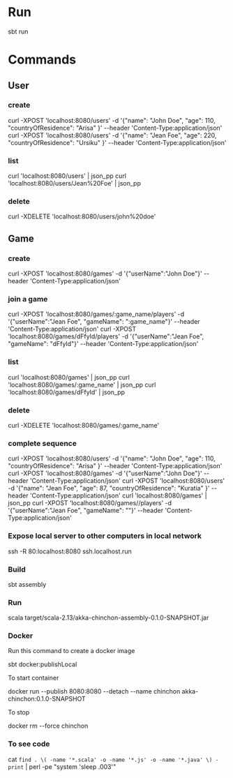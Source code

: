 # Run

sbt run

# Commands

## User

### create
curl -XPOST 'localhost:8080/users' -d '{"name": "John Doe", "age": 110, "countryOfResidence": "Arisa" }' --header 'Content-Type:application/json'
curl -XPOST 'localhost:8080/users' -d '{"name": "Jean Foe", "age": 220, "countryOfResidence": "Ursiku" }' --header 'Content-Type:application/json'

### list
curl 'localhost:8080/users' | json_pp
curl 'localhost:8080/users/Jean%20Foe' | json_pp

### delete
curl -XDELETE 'localhost:8080/users/john%20doe'

## Game

### create
curl -XPOST 'localhost:8080/games' -d '{"userName":"John Doe"}' --header 'Content-Type:application/json'

### join a game
curl -XPOST 'localhost:8080/games/:game_name/players' -d '{"userName":"Jean Foe", "gameName": ":game_name"}' --header 'Content-Type:application/json'
curl -XPOST 'localhost:8080/games/dFfyId/players' -d '{"userName":"Jean Foe", "gameName": "dFfyId"}' --header 'Content-Type:application/json'

### list
curl 'localhost:8080/games' | json_pp
curl 'localhost:8080/games/:game_name' | json_pp
curl 'localhost:8080/games/dFfyId' | json_pp

### delete
curl -XDELETE 'localhost:8080/games/:game_name'

### complete sequence
curl -XPOST 'localhost:8080/users' -d '{"name": "John Doe", "age": 110, "countryOfResidence": "Arisa" }' --header 'Content-Type:application/json'
curl -XPOST 'localhost:8080/games' -d '{"userName":"John Doe"}' --header 'Content-Type:application/json'
curl -XPOST 'localhost:8080/users' -d '{"name": "Jean Foe", "age": 87, "countryOfResidence": "Kuratia" }' --header 'Content-Type:application/json'
curl 'localhost:8080/games' | json_pp
curl -XPOST 'localhost:8080/games//players' -d '{"userName":"Jean Foe", "gameName": ""}' --header 'Content-Type:application/json'

### Expose local server to other computers in local network
ssh -R 80:localhost:8080 ssh.localhost.run

### Build

sbt assembly

### Run

scala target/scala-2.13/akka-chinchon-assembly-0.1.0-SNAPSHOT.jar

### Docker
Run this command to create a docker image

sbt docker:publishLocal

To start container

docker run --publish 8080:8080 --detach --name chinchon akka-chinchon:0.1.0-SNAPSHOT 

To stop

docker rm --force chinchon

### To see code
cat `find . \( -name '*.scala' -o -name '*.js' -o -name '*.java' \) -print` | perl -pe "system 'sleep .003'"